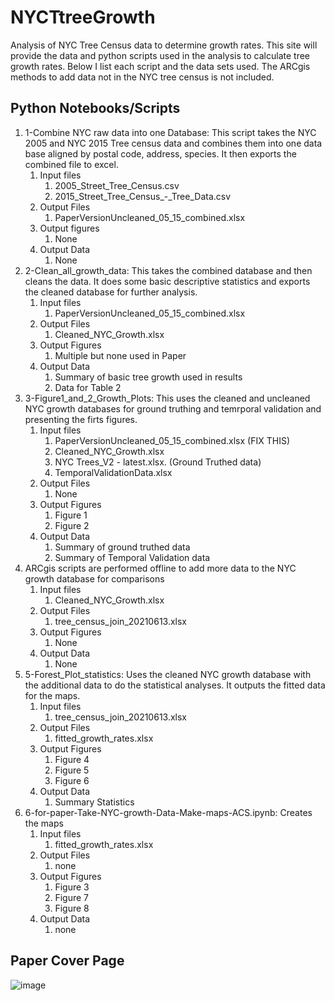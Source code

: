 # NYCTtreeGrowth
Analysis of NYC Tree Census data to determine growth rates.   This site will provide the data and python scripts used in the analysis to calculate tree growth rates. Below I list each script and the data sets used.  The ARCgis methods to add data not in the NYC tree census is not included.   

## Python Notebooks/Scripts
1. 1-Combine NYC raw data into one Database:  This script takes the NYC 2005 and NYC 2015 Tree census data and combines them into one data base aligned by postal code, address, species.  It then exports the combined file to excel.
    1. Input files
        1. 2005_Street_Tree_Census.csv
        2. 2015_Street_Tree_Census_-_Tree_Data.csv   
    1. Output Files
        1. PaperVersionUncleaned_05_15_combined.xlsx
    1. Output figures
        1. None
    1. Output Data
        1. None                   
1. 2-Clean_all_growth_data: This takes the combined database and then cleans the data. It does some basic descriptive statistics and exports the cleaned database for further analysis.
    1. Input files
        1. PaperVersionUncleaned_05_15_combined.xlsx  
    1. Output Files
        1. Cleaned_NYC_Growth.xlsx
    1. Output Figures
        1. Multiple but none used in Paper
    1. Output Data
        1. Summary of basic tree growth used in results
        1. Data for Table 2                  
1. 3-Figure1_and_2_Growth_Plots:  This uses the cleaned and uncleaned NYC growth databases for ground truthing and temrporal validation and presenting the firts figures.
    1. Input files
        1. PaperVersionUncleaned_05_15_combined.xlsx (FIX THIS)
        1. Cleaned_NYC_Growth.xlsx
        1. NYC Trees_V2 - latest.xlsx. (Ground Truthed data)
        1. TemporalValidationData.xlsx
    1. Output Files
        1. None
    1. Output Figures
        1. Figure 1
        2. Figure 2
    1. Output Data
        1. Summary of ground truthed data
        1. Summary of Temporal Validation data  
1. ARCgis scripts are performed offline to add more data to the NYC growth database for comparisons
    1. Input files
        1. Cleaned_NYC_Growth.xlsx
    1. Output Files
        1. tree_census_join_20210613.xlsx
    1. Output Figures
        1. None
    1. Output Data
        1. None
1. 5-Forest_Plot_statistics: Uses the cleaned NYC growth database with the additional data to do the statistical analyses. It outputs the fitted data for the maps.
    1. Input files
        1. tree_census_join_20210613.xlsx
    1. Output Files
        1. fitted_growth_rates.xlsx
    1. Output Figures
        1. Figure 4
        2. Figure 5
        3. Figure 6
    1. Output Data
        1. Summary Statistics
1. 6-for-paper-Take-NYC-growth-Data-Make-maps-ACS.ipynb: Creates the maps
    1. Input files
        1. fitted_growth_rates.xlsx
    1. Output Files
        1. none
    1. Output Figures
        1. Figure 3
        2. Figure 7
        3. Figure 8
    1. Output Data
        1. none

## Paper Cover Page 


![image](https://github.com/bmaillou/NYCTtreeGrowth/assets/8991003/696bf23b-021a-4805-acf7-a9556b115bbd)



